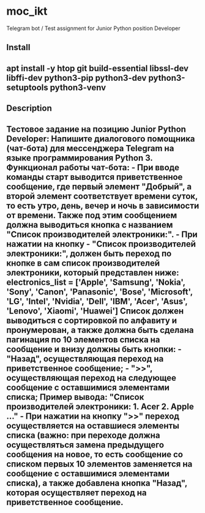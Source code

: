 # moc_ikt
Telegram bot / Test assignment for Junior Python position Developer

<h2>Install<h2>
apt install -y htop git build-essential libssl-dev libffi-dev python3-pip python3-dev python3-setuptools python3-venv

<h2>Description<h2>
Тестовое задание на позицию Junior Python Developer:
Напишите диалогового помощника (чат-бота) для мессенджера Telegram на языке программирования Python 3.
Функционал работы чат-бота:
- При вводе команды старт выводится приветственное сообщение, где первый элемент "Добрый", а второй элемент соответствует
времени суток, то есть утро, день, вечер и ночь в зависимости от времени. Также под этим сообщением должна выводиться кнопка
с названием "Список производителей электроники:".
- При нажатии на кнопку - "Список производителей электроники:", должен быть переход по кнопке в сам список производителей электроники, который представлен ниже:
electronics_list = ['Apple', 'Samsung', 'Nokia', 'Sony', 'Canon', 'Panasonic', 'Bose', 'Microsoft', 'LG', 'Intel', 'Nvidia', 'Dell', 'IBM', 'Acer', 'Asus', 'Lenovo', 'Xiaomi', 'Huawei']
Список должен выводиться с сортировкой по алфавиту и пронумерован, а также должна быть сделана пагинация по 10 элементов списка на сообщение и внизу должны быть кнопки:
	- "Назад", осуществляющая переход на приветственное сообщение;
	- ">>", осуществляющая переход на следующее сообщение с оставшимися элементами списка;
	Пример вывода: "Список производителей электроники:
				1. Acer
				2. Apple
				..."
- При нажатии на кнопку ">>" переход осуществляется на оставшиеся элементы списка (важно: при переходе должна осуществляться замена предыдущего сообщения на новое,
то есть сообщение со списком первых 10 элементов заменяется на сообщение с оставшимися элементами списка), а также добавлена кнопка "Назад", которая осуществляет переход
на приветственное сообщение.
